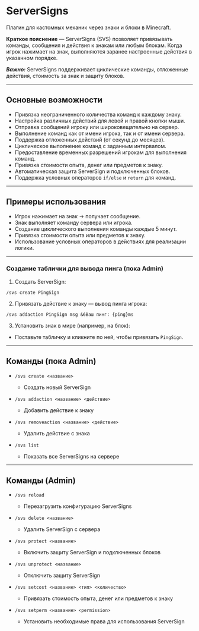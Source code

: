 # ServerSigns

Плагин для кастомных механик через знаки и блоки в Minecraft.

**Краткое пояснение** — ServerSigns (SVS) позволяет привязывать команды, сообщения и действия к знакам или любым блокам. Когда игрок нажимает на знак, выполняются заранее настроенные действия в указанном порядке.

***Важно:*** ServerSigns поддерживает циклические команды, отложенные действия, стоимость за знак и защиту блоков.

---

## Основные возможности

* Привязка неограниченного количества команд к каждому знаку.
* Настройка различных действий для левой и правой кнопки мыши.
* Отправка сообщений игроку или широковещательно на сервер.
* Выполнение команд как от имени игрока, так и от имени сервера.
* Поддержка отложенных действий (от секунд до месяцев).
* Циклическое выполнение команд с заданным интервалом.
* Предоставление временных разрешений игрокам для выполнения команд.
* Привязка стоимости опыта, денег или предметов к знаку.
* Автоматическая защита ServerSign и подключенных блоков.
* Поддержка условных операторов `if/else` и `return` для команд.

---

## Примеры использования

* Игрок нажимает на знак → получает сообщение.
* Знак выполняет команду сервера или игрока.
* Создание циклического выполнения команды каждые 5 минут.
* Привязка стоимости опыта или предметов к знаку.
* Использование условных операторов в действиях для реализации логики.

---

### Создание таблички для вывода пинга (пока Admin)

1. Создать ServerSign:

```
/svs create PingSign
```

2. Привязать действие к знаку — вывод пинга игрока:

```
/svs addaction PingSign msg &6Ваш пинг: {ping}ms
```

3. Установить знак в мире (например, на блок):

* Поставьте табличку и кликните по ней, чтобы привязать `PingSign`.

---

## Команды (пока Admin)

* `/svs create <название>`

  * Создать новый ServerSign

* `/svs addaction <название> <действие>`

  * Добавить действие к знаку

* `/svs removeaction <название> <действие>`

  * Удалить действие с знака

* `/svs list`

  * Показать все ServerSigns на сервере

---

## Команды (Admin)

* `/svs reload`

  * Перезагрузить конфигурацию ServerSigns

* `/svs delete <название>`

  * Удалить ServerSign с сервера

* `/svs protect <название>`

  * Включить защиту ServerSign и подключенных блоков

* `/svs unprotect <название>`

  * Отключить защиту ServerSign

* `/svs setcost <название> <тип> <количество>`

  * Привязать стоимость опыта, денег или предметов к знаку

* `/svs setperm <название> <permission>`

  * Установить необходимые права для использования ServerSign
